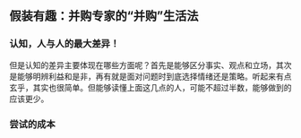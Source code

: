 <!--
 * @Author: zhangyu
 * @Email: zhangdulin@outlook.com
 * @Date: 2021-07-02 15:56:46
 * @LastEditors: zhangyu
 * @LastEditTime: 2021-12-09 14:03:38
 * @Description:
-->

## 假装有趣：并购专家的“并购”生活法

### 认知，人与人的最大差异！
但是认知的差异主要体现在哪些方面呢？首先是能够区分事实、观点和立场，其次是能够明辨利益和是非，再有就是面对问题时到底选择情绪还是策略。听起来有点玄乎，其实也很简单。但能够读懂上面这几点的人，可能不超过半数，能够做到的应该更少。

### 尝试的成本


<Gitalk />

